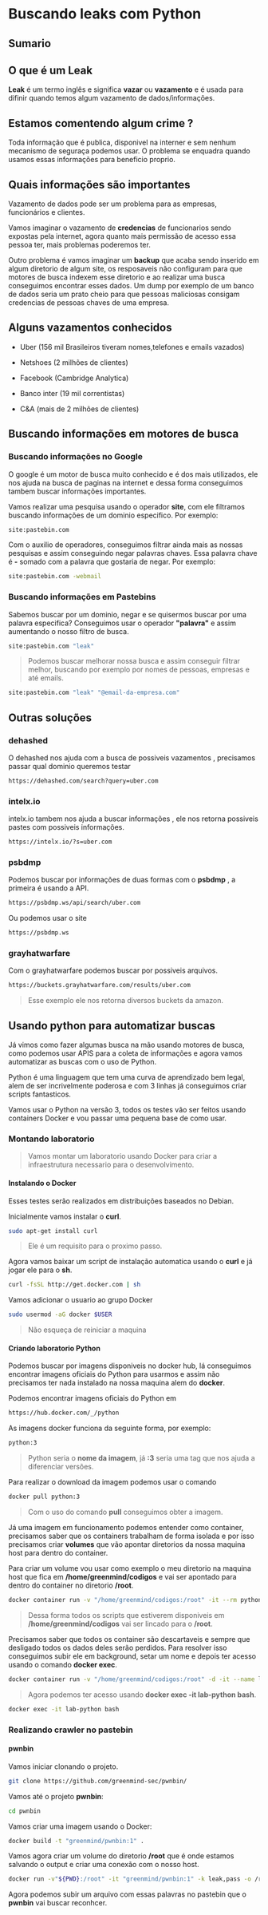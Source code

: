# Buscando leaks com Python

## Sumario

## O que é um Leak
**Leak** é um termo inglês e significa **vazar** ou **vazamento** e é usada para difinir quando temos algum vazamento de dados/informações.

## Estamos comentendo algum crime ?
Toda informação que é publica, disponivel na interner e sem nenhum mecanismo de seguraça podemos usar. O problema se enquadra quando usamos essas informações para beneficio proprio.

## Quais informações são importantes
Vazamento de dados pode ser um problema para as empresas, funcionários e clientes.

Vamos imaginar o vazamento de **credencias** de funcionarios sendo expostas pela internet, agora quanto mais permissão de acesso essa pessoa ter, mais problemas poderemos ter.

Outro problema é vamos imaginar um **backup** que acaba sendo inserido em algum diretorio de algum site, os resposaveis não configuram para que motores de busca indexem esse diretorio e ao realizar uma busca conseguimos encontrar esses dados. Um dump por exemplo de um banco de dados seria um prato cheio para que pessoas maliciosas consigam credencias de pessoas chaves de uma empresa.

## Alguns vazamentos conhecidos

- Uber (156 mil Brasileiros tiveram nomes,telefones e emails vazados)

- Netshoes (2 milhões de clientes)

- Facebook (Cambridge Analytica)

- Banco inter (19 mil correntistas)

- C&A (mais de 2 milhões de clientes)

## Buscando informações em motores de busca

### Buscando informações no Google
O google é um motor de busca muito conhecido e é dos mais utilizados, ele nos ajuda na busca de paginas na internet e dessa forma conseguimos tambem buscar informações importantes.

Vamos realizar uma pesquisa usando o operador **site**, com ele filtramos buscando informações de um dominio especifico. Por exemplo:
```sh
site:pastebin.com
```

Com o auxilio de operadores, conseguimos filtrar ainda mais as nossas pesquisas e assim conseguindo negar palavras chaves. Essa palavra chave é **-** somado com a palavra que gostaria de negar. Por exemplo:
```sh
site:pastebin.com -webmail
```

### Buscando informações em Pastebins
Sabemos buscar por um dominio, negar e se quisermos buscar por uma palavra especifica? Conseguimos usar o operador **"palavra"** e assim aumentando o nosso filtro de busca.
```sh
site:pastebin.com "leak"
```
> Podemos buscar melhorar nossa busca e assim conseguir filtrar melhor, buscando por exemplo por nomes de pessoas, empresas e até emails.
```sh
site:pastebin.com "leak" "@email-da-empresa.com"
```

## Outras soluções

### dehashed
O dehashed nos ajuda com a busca de possiveis vazamentos , precisamos passar qual dominio queremos testar
```sh
https://dehashed.com/search?query=uber.com
```

### intelx.io
intelx.io tambem nos ajuda a buscar informações , ele nos retorna possiveis pastes com possiveis informações.
```sh
https://intelx.io/?s=uber.com
```

### psbdmp
Podemos buscar por informações de duas formas com o **psbdmp** , a primeira é usando a API.
```sh
https://psbdmp.ws/api/search/uber.com
```

Ou podemos usar o site
```sh
https://psbdmp.ws
```

### grayhatwarfare
Com o grayhatwarfare podemos buscar por possiveis arquivos.

```sh
https://buckets.grayhatwarfare.com/results/uber.com
```
> Esse exemplo ele nos retorna diversos buckets da amazon.

## Usando python para automatizar buscas
Já vimos como fazer algumas busca na mão usando motores de busca, como podemos usar APIS para a coleta de informações e agora vamos automatizar as buscas com o uso de Python.

Python é uma linguagem que tem uma curva de aprendizado bem legal, alem de ser incrivelmente poderosa e com 3 linhas já conseguimos criar scripts fantasticos.

Vamos usar o Python na versão 3, todos os testes vão ser feitos usando containers Docker e vou passar uma pequena base de como usar.

### Montando laboratorio
> Vamos montar um laboratorio usando Docker para criar a infraestrutura necessario para o desenvolvimento.

#### Instalando o Docker
Esses testes serão realizados em distribuições baseados no Debian.

Inicialmente vamos instalar o **curl**.
```sh
sudo apt-get install curl
```
> Ele é um requisito para o proximo passo.

Agora vamos baixar um script de instalação automatica usando o **curl** e já jogar ele para o **sh**.
```sh
curl -fsSL http://get.docker.com | sh
```

Vamos adicionar o usuario ao grupo Docker
```sh
sudo usermod -aG docker $USER
```
> Não esqueça de reiniciar a maquina

#### Criando laboratorio Python
Podemos buscar por imagens disponiveis no docker hub, lá conseguimos encontrar imagens oficiais do Python para usarmos e assim não precisamos ter nada instalado na nossa maquina alem do **docker**.

Podemos encontrar imagens oficiais do Python em
```sh
https://hub.docker.com/_/python
```

As imagens docker funciona da seguinte forma, por exemplo:
```sh
python:3
```
> Python seria o **nome da imagem**, já **:3** seria uma tag que nos ajuda a diferenciar versões.

Para realizar o download da imagem podemos usar o comando
```sh
docker pull python:3
```
> Com o uso do comando **pull** conseguimos obter a imagem.

Já uma imagem em funcionamento podemos entender como container, precisamos saber que os containers trabalham de forma isolada e por isso precisamos criar **volumes** que vão apontar diretorios da nossa maquina host para dentro do container.

Para criar um volume vou usar como exemplo o meu diretorio na maquina host que fica em **/home/greenmind/codigos** e vai ser apontado para dentro do container no diretorio **/root**.
```sh
docker container run -v "/home/greenmind/codigos:/root" -it --rm python:3 bash
```
> Dessa forma todos os scripts que estiverem disponiveis em **/home/greenmind/codigos** vai ser lincado para o **/root**.

Precisamos saber que todos os container são descartaveis e sempre que desligado todos os dados deles serão perdidos. Para resolver isso conseguimos subir ele em background, setar um nome e depois ter acesso usando o comando **docker exec**.
```sh
docker container run -v "/home/greenmind/codigos:/root" -d -it --name lab-python python:3 bash
```
> Agora podemos ter acesso usando **docker exec -it lab-python bash**.
```sh
docker exec -it lab-python bash
```

### Realizando crawler no pastebin

#### pwnbin
Vamos iniciar clonando o projeto.
```sh
git clone https://github.com/greenmind-sec/pwnbin/
```

Vamos até o projeto **pwnbin**:
```sh
cd pwnbin
```

Vamos criar uma imagem usando o Docker:
```sh
docker build -t "greenmind/pwnbin:1" .
```

Vamos agora criar um volume do diretorio **/root** que é onde estamos salvando o output e criar uma conexão com o nosso host.
```sh
docker run -v"${PWD}:/root" -it "greenmind/pwnbin:1" -k leak,pass -o /root/teste.txt
```

Agora podemos subir um arquivo com essas palavras no pastebin que o **pwnbin** vai buscar reconhcer.

